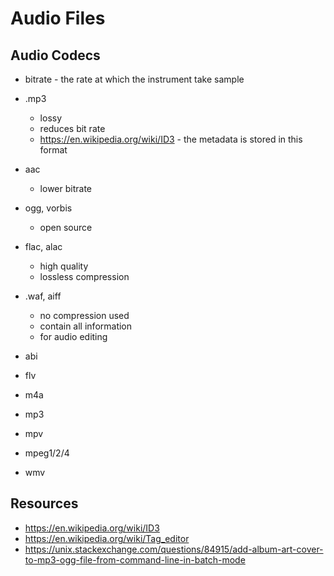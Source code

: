 # Audio Files

## Audio Codecs

- bitrate - the rate at which the instrument take sample

- .mp3
    - lossy
    - reduces bit rate
    - <https://en.wikipedia.org/wiki/ID3> - the metadata is stored in this format
- aac
    - lower bitrate
- ogg, vorbis
    - open source
- flac, alac
    - high quality
    - lossless compression
- .waf, aiff
    - no compression used
    - contain all information
    - for audio editing

- abi
- flv
- m4a
- mp3
- mpv
- mpeg1/2/4
- wmv

## Resources

- <https://en.wikipedia.org/wiki/ID3>
- <https://en.wikipedia.org/wiki/Tag_editor>
- <https://unix.stackexchange.com/questions/84915/add-album-art-cover-to-mp3-ogg-file-from-command-line-in-batch-mode>
